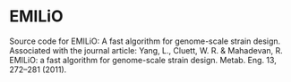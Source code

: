 # EMILiO
Source code for EMILiO: A fast algorithm for genome-scale strain design.
Associated with the journal article: Yang, L., Cluett, W. R. & Mahadevan, R. EMILiO: a fast algorithm for genome-scale strain design. Metab. Eng. 13, 272–281 (2011). 
